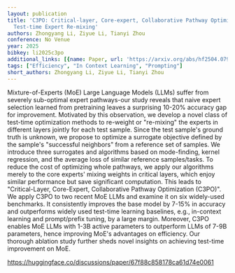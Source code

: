 ```yaml
---
layout: publication
title: 'C3PO: Critical-layer, Core-expert, Collaborative Pathway Optimization For
  Test-time Expert Re-mixing'
authors: Zhongyang Li, Ziyue Li, Tianyi Zhou
conference: No Venue
year: 2025
bibkey: li2025c3po
additional_links: [{name: Paper, url: 'https://arxiv.org/abs/hf2504.07964'}]
tags: ["Efficiency", "In Context Learning", "Prompting"]
short_authors: Zhongyang Li, Ziyue Li, Tianyi Zhou
---
```

Mixture-of-Experts (MoE) Large Language Models (LLMs) suffer from severely sub-optimal expert pathways-our study reveals that naive expert selection learned from pretraining leaves a surprising 10-20% accuracy gap for improvement. Motivated by this observation, we develop a novel class of test-time optimization methods to re-weight or "re-mixing" the experts in different layers jointly for each test sample. Since the test sample's ground truth is unknown, we propose to optimize a surrogate objective defined by the sample's "successful neighbors" from a reference set of samples. We introduce three surrogates and algorithms based on mode-finding, kernel regression, and the average loss of similar reference samples/tasks. To reduce the cost of optimizing whole pathways, we apply our algorithms merely to the core experts' mixing weights in critical layers, which enjoy similar performance but save significant computation. This leads to "Critical-Layer, Core-Expert, Collaborative Pathway Optimization (C3PO)". We apply C3PO to two recent MoE LLMs and examine it on six widely-used benchmarks. It consistently improves the base model by 7-15% in accuracy and outperforms widely used test-time learning baselines, e.g., in-context learning and prompt/prefix tuning, by a large margin. Moreover, C3PO enables MoE LLMs with 1-3B active parameters to outperform LLMs of 7-9B parameters, hence improving MoE's advantages on efficiency. Our thorough ablation study further sheds novel insights on achieving test-time improvement on MoE.

https://huggingface.co/discussions/paper/67f88c858178ca61d74e0061